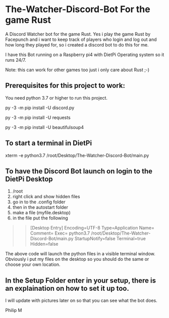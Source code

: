 # The-Watcher-Discord-Bot For the game Rust
A Discord Watcher bot for the game Rust.
Yes i play the game Rust by Facepunch and i want to keep track of players who login and log out and how long they played for, so i created a discord bot to do this for me.

I have this Bot running on a Raspberry pi4 with DietPi Operating system so it runs 24/7.

Note: this can work for other games too just i only care about Rust ;-)

## Prerequisites for this project to work:

You need python 3.7 or higher to run this project.

py -3 -m pip install -U discord.py

py -3 -m pip install -U requests

py -3 -m pip install -U beautifulsoup4

## To start a terminal in DietPi
xterm -e python3.7 /root/Desktop/The-Watcher-Discord-Bot/main.py

## To have the Discord Bot launch on login to the DietPi Desktop

1. /root
2. right click and show hidden files
3. go in to the .config folder
4. then in the autostart folder
5. make a file (myfile.desktop)
6. in the file put the following

>> [Desktop Entry]
>> Encoding=UTF-8
>> Type=Application
>> Name=<GUI Controller>
>> Comment=
>> Exec= python3.7 /root/Desktop/The-Watcher-Discord-Bot/main.py
>> StartupNotify=false
>> Terminal=true
>> Hidden=false

The above code will launch the python files in a visible terminal window.
Obviously i put my files on the desktop so you should do the same or choose your own location.

## In the Setup Folder enter in your setup, there is an explaination on how to set it up too.

I will update with pictures later on so that you can see what the bot does.

Philip M



